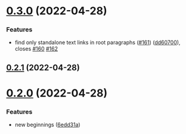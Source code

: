 # [0.3.0](https://github.com/queen-raae/gatsby-remark-oembed/compare/v0.2.1...v0.3.0) (2022-04-28)


### Features

* find only standalone text links in root paragraphs ([#161](https://github.com/queen-raae/gatsby-remark-oembed/issues/161)) ([dd60700](https://github.com/queen-raae/gatsby-remark-oembed/commit/dd607001b847fad7740a9940c33f7eaa78351668)), closes [#160](https://github.com/queen-raae/gatsby-remark-oembed/issues/160) [#162](https://github.com/queen-raae/gatsby-remark-oembed/issues/162)

## [0.2.1](https://github.com/queen-raae/gatsby-remark-oembed/compare/v0.2.0...v0.2.1) (2022-04-28)

# [0.2.0](https://github.com/queen-raae/gatsby-remark-oembed/compare/v0.1.1...v0.2.0) (2022-04-28)


### Features

* new beginnings ([6edd31a](https://github.com/queen-raae/gatsby-remark-oembed/commit/6edd31a686882d1dc72adbf2ca534b559b8e75f8))
